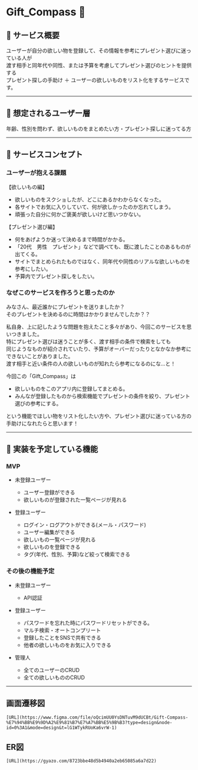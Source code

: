# Gift_Compass 🎁

## 📣 サービス概要
ユーザーが自分の欲しい物を登録して、その情報を参考にプレゼント選びに迷っている人が  
渡す相手と同年代や同性、または予算を考慮してプレゼント選びのヒントを提供する  
プレゼント探しの手助け ＋ ユーザーの欲しいものをリスト化をするサービスです。  
***
  
## 👤 想定されるユーザー層
年齢、性別を問わず、欲しいものをまとめたい方・プレゼント探しに迷ってる方  
***

## 📝 サービスコンセプト
### ユーザーが抱える課題
【欲しいもの編】  
- 欲しいものをスクショしたが、どこにあるかわからなくなった。  
- 各サイトでお気に入りしていて、何が欲しかったのか忘れてしまう。  
- 頑張った自分に何かご褒美が欲しいけど思いつかない。  

【プレゼント選び編】  
- 何をあげようか迷って決めるまで時間がかかる。	
- 「20代　男性　プレゼント」などで調べても、既に渡したことのあるものが出てくる。  
- サイトでまとめられたものではなく、同年代や同性のリアルな欲しいものを参考にしたい。  
- 予算内でプレゼント探しをしたい。  

### なぜこのサービスを作ろうと思ったのか
みなさん、最近誰かにプレゼントを送りましたか？  
そのプレゼントを決めるのに時間はかかりませんでしたか？？    

私自身、上に記したような問題を抱えたこと多々があり、今回このサービスを思いつきました。  
特にプレゼント選びは迷うことが多く、渡す相手の条件で検索をしても  
同じようなものが紹介されていたり、予算がオーバーだったりとなかなか参考にできないことがありました。  
渡す相手と近い条件の人の欲しいものが知れたら参考になるのにな...と！   
  
今回この「Gift_Compass」は
- 欲しいものをこのアプリ内に登録してまとめる。
- みんなが登録したものから検索機能でプレゼントの条件を絞り、プレゼント選びの参考にする。

という機能でほしい物をリスト化したい方や、プレゼント選びに迷っている方の手助けになれたらと思います！
***

## 🔧 実装を予定している機能
### MVP
- 未登録ユーザー
	- ユーザー登録ができる
	- 欲しいものが登録された一覧ページが見れる

- 登録ユーザー
	- ログイン・ログアウトができる(メール・パスワード)
	- ユーザー編集ができる
	- 欲しいもの一覧ページが見れる
	- 欲しいものを登録できる
	- タグ(年代、性別、予算)など絞って検索できる

### その後の機能予定
- 未登録ユーザー
  	- API認証
  	
- 登録ユーザー
	- パスワードを忘れた時にパスワードリセットができる。
  	- マルチ検索・オートコンプリート
  	- 登録したことをSNSで共有できる
	- 他者の欲しいものをお気に入りできる

- 管理人
	- 全てのユーザーのCRUD
	- 全ての欲しいもののCRUD
***

## 画面遷移図
	[URL](https://www.figma.com/file/oQcimUU0YsDNTuvM9dUCBt/Gift-Compass-%E7%94%BB%E9%9D%A2%E9%81%B7%E7%A7%BB%E5%9B%B3?type=design&node-id=0%3A1&mode=design&t=lG1WTykRUoKa6vrW-1)

## ER図
	[URL](https://gyazo.com/8723bbe48d5b4940a2eb65085a6a7d22)